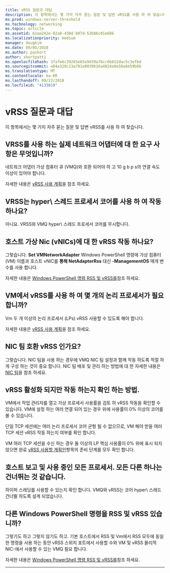 ```yaml
---
title: vRSS 질문과 대답
description: 이 항목에서는 몇 가지 자주 묻는 질문 및 답변 vRSS를 사용 하 여 찾습니다.
ms.prod: windows-server-threshold
ms.technology: networking
ms.topic: article
ms.assetid: 61ae242e-82a8-430d-b07d-52b86c01e686
ms.localizationpriority: medium
manager: dougkim
ms.date: 09/05/2018
ms.author: pashort
author: shortpatti
ms.openlocfilehash: 3fafe6c39285e65a9d39a76cc6b652dac5c3efbd
ms.sourcegitcommit: e84e328c13a701e8039b16a4824a6e58a6e59b0b
ms.translationtype: MT
ms.contentlocale: ko-KR
ms.lasthandoff: 09/22/2018
ms.locfileid: "4133819"
---
```

# vRSS 질문과 대답

이 항목에서는 몇 가지 자주 묻는 질문 및 답변 vRSS를 사용 하 여 찾습니다.

## VRSS를 사용 하는 실제 네트워크 어댑터에 대 한 요구 사항은 무엇입니까?

네트워크 어댑터 가상 컴퓨터 큐 \(VMQ\)와 호환 되어야 하 고 10 g b p s의 연결 속도 이상이 있어야 합니다.

자세한 내용은 [vRSS 사용 계획](vrss-plan.md)을 참조 하세요.

## VRSS는 hyper\ 스레드 프로세서 코어를 사용 하 여 작동 하나요?

아니요. VRSS와 VMQ hyper\ 스레드 프로세서 코어를 무시합니다.

## 호스트 가상 Nic \(vNICs\)에 대 한 vRSS 작동 하나요?

그렇습니다. **Set VMNetworkAdapter** Windows PowerShell 명령에 가상 컴퓨터 \(VM\) 이름과 호스트 vNIC를 **통해 NetAdapterRss** 대신 **-ManagementOS** 매개 변수를 사용 합니다.

자세한 내용은 [Windows PowerShell 명령 RSS 및 vRSS를](vrss-wps.md)참조 하세요.

## VM에서 vRSS를 사용 하 여 몇 개의 논리 프로세서가 필요 합니까?

Vm 두 개 이상의 논리 프로세서 \(LPs\) vRSS 사용할 수 있도록 해야 합니다.

자세한 내용은 [vRSS 사용 계획](vrss-plan.md)을 참조 하세요.

## NIC 팀 호환 vRSS 인가요?

그렇습니다. NIC 팀을 사용 하는 경우에 VMQ NIC 팀 설정과 함께 작동 하도록 적절 하 게 구성 하는 것이 중요 합니다. NIC 팀 배포 및 관리 하는 방법에 대 한 자세한 내용은 [NIC 팀](https://docs.microsoft.com/windows-server/networking/technologies/nic-teaming/nic-teaming)을 참조 하세요.

## vRSS 활성화 되지만 작동 하는지 확인 하는 방법. 

VM에서 작업 관리자를 열고 가상 프로세서 사용률을 검토 하 vRSS 작동을 확인할 수 있습니다. VM에 설정 하는 여러 연결 되어 있는 경우 위에 사용률이 0% 이상의 코어를 볼 수 있습니다.

단일 TCP 세션에는 여러 논리 프로세서 코어 균형 될 수 없으므로, VM 해야 받을 여러 TCP 세션 vRSS 작동 하는지 여부를 확인 합니다.

VM 여러 TCP 세션을 수신 하는 경우 둘 이상의 LP 핵심 사용률이 0% 위에 표시 되지 않으면 완료 [vRSS 사용할 계획인](vrss-plan.md)항목의 준비 단계를 모두 확인 합니다.

## 호스트 보고 및 사용 중인 모든 프로세서. 모든 다른 하나는 건너뛰는 것 같습니다.
  
하이퍼 스레딩를 사용할 수 있는지 확인 합니다. VMQ와 vRSS는 코어 hyper\ 스레드 건너뛸 하도록 설계 되었습니다.

## 다른 Windows PowerShell 명령을 RSS 및 vRSS 있습니까?

그렇기도 하고 그렇지 않기도 하고. 기본 호스트에서 RSS 및 Vm에서 RSS 모두에 동일한 명령을 사용 하는 동안 vRSS 스위치 포트에서 사용할 수와 VM 및 vRSS 물리적 NIC-에서 사용할 수 있는 VMQ 필요 합니다.

자세한 내용은 [Windows PowerShell 명령 RSS 및 vRSS를](vrss-wps.md)참조 하세요.

---
